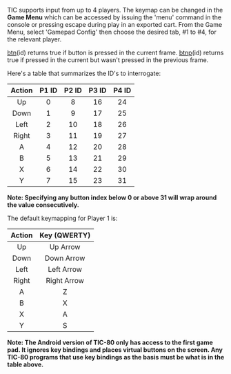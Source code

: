 TIC supports input from up to 4 players. The keymap can be changed in the **Game Menu** which can be accessed by issuing the 'menu' command in the console or pressing escape during play in an exported cart. From the Game Menu, select 'Gamepad Config' then choose the desired tab, #1 to #4, for the relevant player.

[btn](btn)(id) returns true if button is pressed in the current frame.
[btnp](btnp)(id) returns true if pressed in the current but wasn't pressed in the previous frame.

Here's a table that summarizes the ID's to interrogate:

|Action |P1 ID |P2 ID |P3 ID |P4 ID |
|:-----:|:----:|:----:|:----:|:----:|
|Up     |0     |8     |16    |24    |
|Down   |1     |9     |17    |25    |
|Left   |2     |10    |18    |26    |
|Right  |3     |11    |19    |27    |
|A      |4     |12    |20    |28    |
|B      |5     |13    |21    |29    |
|X      |6     |14    |22    |30    |
|Y      |7     |15    |23    |31    |

**Note: Specifying any button index below 0 or above 31 will wrap around the value consecutively.**

The default keymapping for Player 1 is:

|Action |Key (QWERTY)|
|:-----:|:----------:|
|Up     |Up Arrow    |
|Down   |Down Arrow  |
|Left   |Left Arrow  |
|Right  |Right Arrow |
|A      |Z           |
|B      |X           |
|X      |A           |
|Y      |S           |

**Note: The Android version of TIC-80 only has access to the first game pad. It ignores key bindings and places virtual buttons on the screen. Any TIC-80 programs that use key bindings as the basis must be what is in the table above.**